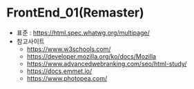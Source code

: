 # FrontEnd_01(Remaster)
+ 표준 : https://html.spec.whatwg.org/multipage/
+ 참고사이트
  + https://www.w3schools.com/
  + https://developer.mozilla.org/ko/docs/Mozilla
  + https://www.advancedwebranking.com/seo/html-study/
  + https://docs.emmet.io/
  + https://www.photopea.com/
